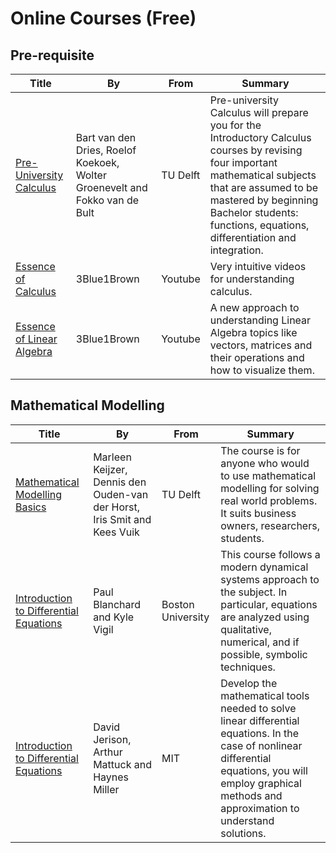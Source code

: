 # Online Courses (Free)

## Pre-requisite
Title | By | From | Summary
------|----|------|---
[Pre-University Calculus](https://www.edx.org/course/pre-university-calculus-delftx-calc001x-2) | Bart van den Dries, Roelof Koekoek, Wolter Groenevelt and Fokko van de Bult | TU Delft | Pre-university Calculus will prepare you for the Introductory Calculus courses by revising four important mathematical subjects that are assumed to be mastered by beginning Bachelor students: functions, equations, differentiation and integration.
[Essence of Calculus](https://www.youtube.com/playlist?list=PLZHQObOWTQDMsr9K-rj53DwVRMYO3t5Yr) | 3Blue1Brown | Youtube | Very intuitive videos for understanding calculus.
[Essence of Linear Algebra](https://www.youtube.com/playlist?list=PLZHQObOWTQDPD3MizzM2xVFitgF8hE_ab) | 3Blue1Brown | Youtube | A new approach to understanding Linear Algebra topics like vectors, matrices and their operations and how to visualize them.

## Mathematical Modelling
Title | By | From | Summary
------|----|------|---
[Mathematical Modelling Basics](https://www.edx.org/course/mathematical-modeling-basics) | Marleen Keijzer, Dennis den Ouden-van der Horst, Iris Smit and Kees Vuik | TU Delft | The course is for anyone who would to use mathematical modelling for solving real world problems. It suits business owners, researchers, students.
[Introduction to Differential Equations](https://www.edx.org/course/introduction-differential-equations-bux-math226-1x-1) | Paul Blanchard and Kyle Vigil | Boston University | This course follows a modern dynamical systems approach to the subject. In particular, equations are analyzed using qualitative, numerical, and if possible, symbolic techniques.
[Introduction to Differential Equations](https://www.edx.org/course/introduction-differential-equations-mitx-18-031x) | David Jerison, Arthur Mattuck and Haynes Miller | MIT | Develop the mathematical tools needed to solve linear differential equations. In the case of nonlinear differential equations, you will employ graphical methods and approximation to understand solutions.
